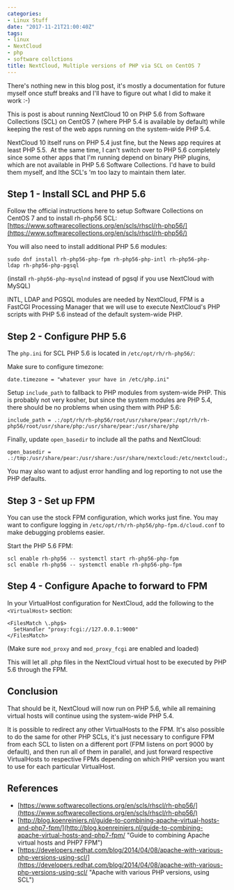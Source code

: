 ```yaml
---
categories:
- Linux Stuff
date: "2017-11-21T21:00:40Z"
tags:
- linux
- NextCloud
- php
- software collctions
title: NextCloud, Multiple versions of PHP via SCL on CentOS 7
---
```

There's nothing new in this blog post, it's mostly a documentation for future myself once stuff breaks and I'll have to figure out what I did to make it work :-)

This is post is about running NextCloud 10 on PHP 5.6 from Software Collections (SCL) on CentOS 7 (where PHP 5.4 is available by default) while keeping the rest of the web apps running on the system-wide PHP 5.4.

NextCloud 10 itself runs on PHP 5.4 just fine, but the News app requires at least PHP 5.5.  At the same time, I can't switch over to PHP 5.6 completely since some other apps that I'm running depend on binary PHP plugins, which are not available in PHP 5.6 Software Collections. I'd have to build them myself, and Ithe SCL's 'm too lazy to maintain them later.

## Step 1 - Install SCL and PHP 5.6

Follow the official instructions here to setup Software Collections on CentOS 7 and to install rh-php56 SCL: [https://www.softwarecollections.org/en/scls/rhscl/rh-php56/](https://www.softwarecollections.org/en/scls/rhscl/rh-php56/)

You will also need to install additional PHP 5.6 modules:

```
sudo dnf install rh-php56-php-fpm rh-php56-php-intl rh-php56-php-ldap rh-php56-php-pgsql
```

(install `rh-php56-php-mysqlnd` instead of pgsql if you use NextCloud with MySQL)

INTL, LDAP and PGSQL modules are needed by NextCloud, FPM is a FastCGI Processing Manager that we will use to execute NextCloud's PHP scripts with PHP 5.6 instead of the default system-wide PHP.

## Step 2 - Configure PHP 5.6

The `php.ini` for SCL PHP 5.6 is located in `/etc/opt/rh/rh-php56/`:

Make sure to configure timezone:

```
date.timezone = "whatever your have in /etc/php.ini"
```

Setup `include_path` to fallback to PHP modules from system-wide PHP. This is probably not very kosher, but since the system modules are PHP 5.4, there should be no problems when using them with PHP 5.6:

```
include_path = .:/opt/rh/rh-php56/root/usr/share/pear:/opt/rh/rh-php56/root/usr/share/php:/usr/share/pear:/usr/share/php
```

Finally, update `open_basedir` to include all the paths and NextCloud:

```
open_basedir = .:/tmp:/usr/share/pear:/usr/share:/usr/share/nextcloud:/etc/nextcloud:/var/lib/nextcloud
```

You may also want to adjust error handling and log reporting to not use the PHP defaults.

## Step 3 - Set up FPM

You can use the stock FPM configuration, which works just fine. You may want to configure logging in `/etc/opt/rh/rh-php56/php-fpm.d/cloud.conf` to make debugging problems easier.

Start the PHP 5.6 FPM:

```
scl enable rh-php56 -- systemctl start rh-php56-php-fpm
scl enable rh-php56 -- systemctl enable rh-php56-php-fpm
```

## Step 4 - Configure Apache to forward to FPM

In your VirtualHost configuration for NextCloud, add the following to the `<VirtualHost>` section:

```
<FilesMatch \.php$>
  SetHandler "proxy:fcgi://127.0.0.1:9000"
</FilesMatch>
```

(Make sure `mod_proxy` and `mod_proxy_fcgi` are enabled and loaded)

This will let all .php files in the NextCloud virtual host to be executed by PHP 5.6 through the FPM.

## Conclusion

That should be it, NextCloud will now run on PHP 5.6, while all remaining virtual hosts will continue using the system-wide PHP 5.4.

It is possible to redirect any other VirtualHosts to the FPM. It's also possible to do the same for other PHP SCLs, it's just necessary to configure FPM from each SCL to listen on a different port (FPM listens on port 9000 by default), and then run all of them in parallel, and just forward respective VirtualHosts to respective FPMs depending on which PHP version you want to use for each particular VirtualHost.

## References

* [https://www.softwarecollections.org/en/scls/rhscl/rh-php56/](https://www.softwarecollections.org/en/scls/rhscl/rh-php56/)
* [http://blog.koenreiniers.nl/guide-to-combining-apache-virtual-hosts-and-php7-fpm/](http://blog.koenreiniers.nl/guide-to-combining-apache-virtual-hosts-and-php7-fpm/ "Guide to combining Apache virtual hosts and PHP7 FPM")
* [https://developers.redhat.com/blog/2014/04/08/apache-with-various-php-versions-using-scl/](https://developers.redhat.com/blog/2014/04/08/apache-with-various-php-versions-using-scl/ "Apache with various PHP versions, using SCL")
